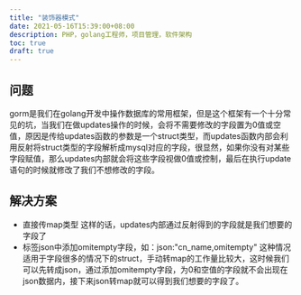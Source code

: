 ```yaml
---
title: "装饰器模式"
date: 2021-05-16T15:39:00+08:00
description: PHP，golang工程师，项目管理，软件架构
toc: true
draft: true
---
```


## 问题
gorm是我们在golang开发中操作数据库的常用框架，但是这个框架有一个十分常见的坑，当我们在做updates操作的时候，会将不需要修改的字段置为0值或空值，原因是传给updates函数的参数是一个struct类型，而updates函数内部会利用反射将struct类型的字段解析成mysql对应的字段，很显然，如果你没有对某些字段赋值，那么updates内部就会将这些字段视做0值或控制，最后在执行update语句的时候就修改了我们不想修改的字段。

## 解决方案
- 直接传map类型
这样的话，updates内部通过反射得到的字段就是我们想要的字段了
- 标签json中添加omitempty字段，如：json:"cn_name,omitempty"
这种情况适用于字段很多的情况下的struct，手动转map的工作量比较大，这时候我们可以先转成json，通过添加omitempty字段，为0和空值的字段就不会出现在json数据内，接下来json转map就可以得到我们想要的字段了。